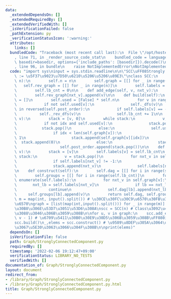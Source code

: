 ```yaml
---
data:
  _extendedDependsOn: []
  _extendedRequiredBy: []
  _extendedVerifiedWith: []
  _isVerificationFailed: false
  _pathExtension: py
  _verificationStatusIcon: ':warning:'
  attributes:
    links: []
  bundledCode: "Traceback (most recent call last):\n  File \"/opt/hostedtoolcache/Python/3.10.6/x64/lib/python3.10/site-packages/onlinejudge_verify/documentation/build.py\"\
    , line 71, in _render_source_code_stat\n    bundled_code = language.bundle(stat.path,\
    \ basedir=basedir, options={'include_paths': [basedir]}).decode()\n  File \"/opt/hostedtoolcache/Python/3.10.6/x64/lib/python3.10/site-packages/onlinejudge_verify/languages/python.py\"\
    , line 96, in bundle\n    raise NotImplementedError\nNotImplementedError\n"
  code: "import sys\ninput = sys.stdin.readline\n\n\"SCC\uFF08Strongly Connected Component\uFF09\
    \ := \u5F37\u9023\u7D50\u6210\u5206\u5206\u89E3\"\nclass SCC:\n    def __init__(self,\
    \ n):\n        self.n = n\n        self.graph = [[] for _ in range(n)]\n     \
    \   self.rev_graph = [[] for _ in range(n)]\n        self.labels = [-1] * n\n\
    \        self.lb_cnt = 0\n\n    def add_edge(self, v, nxt_v):\n        self.graph[v].append(nxt_v)\n\
    \        self.rev_graph[nxt_v].append(v)\n\n    def build(self):\n        self.post_order\
    \ = []\n        self.used = [False] * self.n\n        for v in range(self.n):\n\
    \            if not self.used[v]:\n                self._dfs(v)\n        for v\
    \ in reversed(self.post_order):\n            if self.labels[v] == -1:\n      \
    \          self._rev_dfs(v)\n                self.lb_cnt += 1\n\n    def _dfs(self,\
    \ v):\n        stack = [v, 0]\n        while stack:\n            v, idx = stack[-2:]\n\
    \            if not idx and self.used[v]:\n                stack.pop()\n     \
    \           stack.pop()\n            else:\n                self.used[v] = True\n\
    \                if idx < len(self.graph[v]):\n                    stack[-1] +=\
    \ 1\n                    stack.append(self.graph[v][idx])\n                  \
    \  stack.append(0)\n                else:\n                    stack.pop()\n \
    \                   self.post_order.append(stack.pop())\n\n    def _rev_dfs(self,\
    \ v):\n        stack = [v]\n        self.labels[v] = self.lb_cnt\n        while\
    \ stack:\n            v = stack.pop()\n            for nxt_v in self.rev_graph[v]:\n\
    \                if self.labels[nxt_v] != -1:\n                    continue\n\
    \                stack.append(nxt_v)\n                self.labels[nxt_v] = self.lb_cnt\n\
    \n    def construct(self):\n        self.dag = [[] for i in range(self.lb_cnt)]\n\
    \        self.groups = [[] for i in range(self.lb_cnt)]\n        for v, lb in\
    \ enumerate(self.labels):\n            for nxt_v in self.graph[v]:\n         \
    \       nxt_lb = self.labels[nxt_v]\n                if lb == nxt_lb:\n      \
    \              continue\n                self.dag[lb].append(nxt_lb)\n       \
    \     self.groups[lb].append(v)\n        return self.dag, self.groups\n\n\nn,\
    \ m = map(int, input().split()) # \u30CE\u30FC\u30C9\u6570\u30FB\u30A8\u30C3\u30B8\
    \u6570\ngraph = [list(map(int,input().split())) for _ in range(m)] # \u30A8\u30C3\
    \u30B8\u306E\u53D7\u3051\u53D6\u308A\nscc = SCC(n) # Class\u3092\u4F7F\u3048\u308B\
    \u3088\u3046\u306B\u3059\u308B\n\nfor u, v in graph:\n    scc.add_edge(u - 1,\
    \ v - 1) # \u6709\u5411\u30B0\u30E9\u30D5\u306B\u3059\u308B\uFF080index\uFF09\n\
    scc.build()\n_,elems = scc.construct() # \u9589\u8DEF\u305A\u3064\u306E\u914D\u5217\
    \u3067\u5E30\u3063\u3066\u304F\u308B\n\nprint(elems)"
  dependsOn: []
  isVerificationFile: false
  path: Graph/StronglyConnectedComponent.py
  requiredBy: []
  timestamp: '2022-02-06 19:12:47+09:00'
  verificationStatus: LIBRARY_NO_TESTS
  verifiedWith: []
documentation_of: Graph/StronglyConnectedComponent.py
layout: document
redirect_from:
- /library/Graph/StronglyConnectedComponent.py
- /library/Graph/StronglyConnectedComponent.py.html
title: Graph/StronglyConnectedComponent.py
---
```

